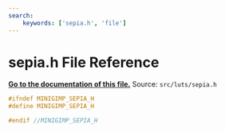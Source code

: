 ```yaml
---
search:
    keywords: ['sepia.h', 'file']
---
```


# sepia.h File Reference

**[Go to the documentation of this file.](sepia_8h.md)**
Source: `src/luts/sepia.h`

    
    
    
    
    
    
```cpp
#ifndef MINIGIMP_SEPIA_H
#define MINIGIMP_SEPIA_H

#endif //MINIGIMP_SEPIA_H
```


    
  
